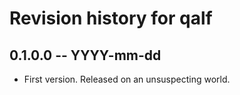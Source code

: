 # Revision history for qalf

## 0.1.0.0 -- YYYY-mm-dd

* First version. Released on an unsuspecting world.
